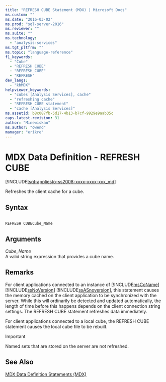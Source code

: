 ```yaml
---
title: "REFRESH CUBE Statement (MDX) | Microsoft Docs"
ms.custom: ""
ms.date: "2016-03-02"
ms.prod: "sql-server-2016"
ms.reviewer: ""
ms.suite: ""
ms.technology: 
  - "analysis-services"
ms.tgt_pltfrm: ""
ms.topic: "language-reference"
f1_keywords: 
  - "Cube"
  - "REFRESH CUBE"
  - "REFRESH_CUBE"
  - "REFRESH"
dev_langs: 
  - "kbMDX"
helpviewer_keywords: 
  - "cubes [Analysis Services], cache"
  - "refreshing cache"
  - "REFRESH CUBE statement"
  - "cache [Analysis Services]"
ms.assetid: b8c087fb-5d17-4b13-b7cf-9929e9aab35c
caps.latest.revision: 31
author: "Minewiskan"
ms.author: "owend"
manager: "erikre"
---
```

# MDX Data Definition - REFRESH CUBE
[!INCLUDE[tsql-appliesto-ss2008-xxxx-xxxx-xxx_md](../includes/tsql-appliesto-ss2008-xxxx-xxxx-xxx-md.md)]

  Refreshes the client cache for a cube.  
  
## Syntax  
  
```  
  
REFRESH CUBECube_Name   
```  
  
## Arguments  
 *Cube_Name*  
 A valid string expression that provides a cube name.  
  
## Remarks  
 For client applications connected to an instance of [!INCLUDE[msCoName](../includes/msconame-md.md)] [!INCLUDE[ssNoVersion](../includes/ssnoversion-md.md)] [!INCLUDE[ssASnoversion](../includes/ssasnoversion-md.md)], this statement causes the memory cached on the client application to be synchronized with the server. While this will ordinarily be detected and updated automatically, the length of time before this happens depends on the client connection string settings. The REFRESH CUBE statement refreshes data immediately.  
  
 For client applications connected to a local cube, the REFRESH CUBE statement causes the local cube file to be rebuilt.  
  
> [!IMPORTANT]  
>  Named sets that are stored on the server are not refreshed.  
  
## See Also  
 [MDX Data Definition Statements &#40;MDX&#41;](../mdx/mdx-data-definition-statements-mdx.md)  
  
  